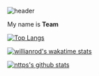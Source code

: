 ![header](https://capsule-render.vercel.app/api?type=slice&color=auto&height=150&section=header&text=Hi%20there%20👋&fontSize=50&fontColor=0049bf&animation=twinkling&fontAlign=80&fontAlignY=20&rotate=370)

My name is **Team**

[![Top Langs](https://github-readme-stats.vercel.app/api/top-langs/?username=nttps)](https://github.com/nttps)

[![willianrod's wakatime stats](https://github-readme-stats.vercel.app/api/wakatime?username=nttps)](https://github.com/nttps)

[![nttps's github stats](https://github-readme-stats.vercel.app/api?username=nttps&include_all_commits=true)](https://github.com/nttps)
